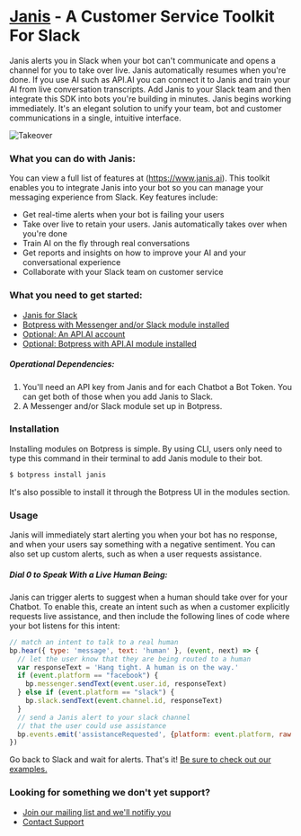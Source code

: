 # [Janis](https://www.Janis.ai) - A Customer Service Toolkit For Slack

Janis alerts you in Slack when your bot can't communicate and opens a channel for you to take over live.  Janis automatically resumes when you're done.  If you use AI such as API.AI you can connect it to Janis and train your AI from live conversation transcripts.  Add Janis to your Slack team and then integrate this SDK into bots you're building in minutes. Janis begins working immediately.  It's an elegant solution to unify your team, bot and customer communications in a single, intuitive interface.

![Takeover](https://www.janis.ai/github/takeover.gif)


### What you can do with Janis:
You can view a full list of features at (https://www.janis.ai).  This toolkit enables you to integrate Janis into your bot so you can manage your messaging experience from Slack.  Key features include:
* Get real-time alerts when your bot is failing your users
* Take over live to retain your users.  Janis automatically takes over when you're done
* Train AI on the fly through real conversations
* Get reports and insights on how to improve your AI and your conversational experience
* Collaborate with your Slack team on customer service

### What you need to get started:
* [Janis for Slack](https://slack.com/oauth/authorize?scope=im:history,users:read,users:read.email,commands,chat:write:bot,chat:write:user,channels:read,channels:history,files:write:user,channels:write,links:read,links:write,bot&client_id=23850726983.39760486257)
* [Botpress with Messenger and/or Slack module installed](https://botpress.io/)
* [Optional: An API.AI account](http://www.api.ai)
* [Optional: Botpress with API.AI module installed](https://botpress.io/)


##### Operational Dependencies:
1.  You'll need an API key from Janis and for each Chatbot a Bot Token.  You can get both of those when you add Janis to Slack.
2.  A Messenger and/or Slack module set up in Botpress. 


### Installation
Installing modules on Botpress is simple. By using CLI, users only need to type this command in their terminal to add Janis module to their bot.
```bash
$ botpress install janis
```
It's also possible to install it through the Botpress UI in the modules section.


### Usage
Janis will immediately start alerting you when your bot has no response, and when your users say something with a negative sentiment. You can also set up custom alerts, such as when a user requests assistance.

##### Dial 0 to Speak With a Live Human Being:

Janis can trigger alerts to suggest when a human should take over for your Chatbot. To enable this, create an intent such as when a customer explicitly requests live assistance, and then include the following lines of code where your bot listens for this intent:

```javascript
// match an intent to talk to a real human
bp.hear({ type: 'message', text: 'human' }, (event, next) => {
  // let the user know that they are being routed to a human
  var responseText = 'Hang tight. A human is on the way.'
  if (event.platform == "facebook") {
    bp.messenger.sendText(event.user.id, responseText)
  } else if (event.platform == "slack") {
    bp.slack.sendText(event.channel.id, responseText)
  }
  // send a Janis alert to your slack channel
  // that the user could use assistance
  bp.events.emit('assistanceRequested', {platform: event.platform, raw: event.raw})
})
```


Go back to Slack and wait for alerts. That's it! 
[Be sure to check out our examples.](./examples/)


### Looking for something we don't yet support?  
* [Join our mailing list and we'll notifiy you](https://www.janis.ai)
* [Contact Support](mailto:support@janis.ai)
